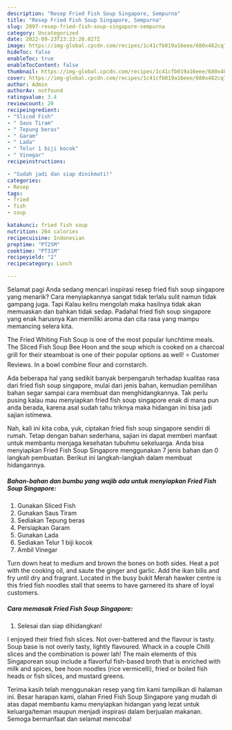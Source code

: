 ```yaml
---
description: "Resep Fried Fish Soup Singapore, Sempurna"
title: "Resep Fried Fish Soup Singapore, Sempurna"
slug: 2097-resep-fried-fish-soup-singapore-sempurna
category: Uncategorized
date: 2022-09-23T23:23:20.027Z
image: https://img-global.cpcdn.com/recipes/1c41cfb019a16eee/680x482cq70/fried-fish-soup-singapore-foto-resep-utama.jpg
hideToc: false
enableToc: true
enableTocContent: false
thumbnail: https://img-global.cpcdn.com/recipes/1c41cfb019a16eee/680x482cq70/fried-fish-soup-singapore-foto-resep-utama.jpg
cover: https://img-global.cpcdn.com/recipes/1c41cfb019a16eee/680x482cq70/fried-fish-soup-singapore-foto-resep-utama.jpg
author: Admin
authorAv: notfound
ratingvalue: 3.4
reviewcount: 20
recipeingredient:
- "Sliced Fish"
- " Saus Tiram"
- " Tepung beras"
- " Garam"
- " Lada"
- " Telur 1 biji kocok"
- " Vinegar"
recipeinstructions:

- "Sudah jadi dan siap dinikmati!"
categories:
- Resep
tags:
- fried
- fish
- soup

katakunci: fried fish soup 
nutrition: 264 calories
recipecuisine: Indonesian
preptime: "PT25M"
cooktime: "PT31M"
recipeyield: "2"
recipecategory: Lunch

---
```



Selamat pagi Anda sedang mencari inspirasi resep fried fish soup singapore yang menarik? Cara menyiapkannya sangat tidak terlalu sulit namun tidak gampang juga. Tapi Kalau keliru mengolah maka hasilnya tidak akan memuaskan dan bahkan tidak sedap. Padahal fried fish soup singapore yang enak harusnya Kan memiliki aroma dan cita rasa yang mampu memancing selera kita.


The Fried Whiting Fish Soup is one of the most popular lunchtime meals. The Sliced Fish Soup Bee Hoon and the soup which is cooked on a charcoal grill for their steamboat is one of their popular options as well! ⭐ Customer Reviews. In a bowl combine flour and cornstarch.

Ada beberapa hal yang sedikit banyak berpengaruh terhadap kualitas rasa dari fried fish soup singapore, mulai dari jenis bahan, kemudian pemilihan bahan segar sampai cara membuat dan menghidangkannya. Tak perlu pusing kalau mau menyiapkan fried fish soup singapore enak di mana pun anda berada, karena asal sudah tahu triknya maka hidangan ini bisa jadi sajian istimewa.


Nah, kali ini kita coba, yuk, ciptakan fried fish soup singapore sendiri di rumah. Tetap dengan bahan sederhana, sajian ini dapat memberi manfaat untuk membantu menjaga kesehatan tubuhmu sekeluarga. Anda bisa menyiapkan Fried Fish Soup Singapore menggunakan 7 jenis bahan dan 0 langkah pembuatan. Berikut ini langkah-langkah dalam membuat hidangannya.

<!--inarticleads1-->

##### Bahan-bahan dan bumbu yang wajib ada untuk menyiapkan Fried Fish Soup Singapore:

1. Gunakan Sliced Fish
1. Gunakan  Saus Tiram
1. Sediakan  Tepung beras
1. Persiapkan  Garam
1. Gunakan  Lada
1. Sediakan  Telur 1 biji kocok
1. Ambil  Vinegar


Turn down heat to medium and brown the bones on both sides. Heat a pot with the cooking oil, and saute the ginger and garlic. Add the ikan bilis and fry until dry and fragrant. Located in the busy bukit Merah hawker centre is this fried fish noodles stall that seems to have garnered its share of loyal customers. 

<!--inarticleads2-->

##### Cara memasak Fried Fish Soup Singapore:


1. Selesai dan siap dihidangkan!

I enjoyed their fried fish slices. Not over-battered and the flavour is tasty. Soup base is not overly tasty, lightly flavoured. Whack in a couple Chilli slices and the combination is power lah! The main elements of this Singaporean soup include a flavorful fish-based broth that is enriched with milk and spices, bee hoon noodles (rice vermicelli), fried or boiled fish heads or fish slices, and mustard greens. 

Terima kasih telah menggunakan resep yang tim kami tampilkan di halaman ini. Besar harapan kami, olahan Fried Fish Soup Singapore yang mudah di atas dapat membantu kamu menyiapkan hidangan yang lezat untuk keluarga/teman maupun menjadi inspirasi dalam berjualan makanan. Semoga bermanfaat dan selamat mencoba!
